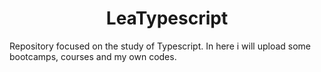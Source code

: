 <h1 align="center"> LeaTypescript </h1>
Repository focused on the study of Typescript. In here i will upload some bootcamps, courses and my own codes.
